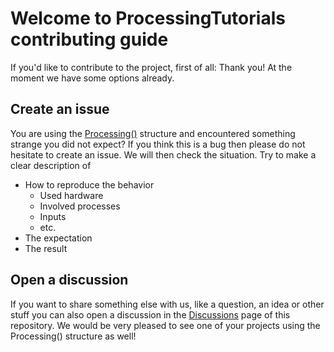 
# Welcome to ProcessingTutorials contributing guide <!-- omit in toc -->

If you'd like to contribute to the project, first of all: Thank you!
At the moment we have some options already.

## Create an issue

You are using the [Processing()](https://github.com/NoOrientationProgramming/ProcessingCore) structure and encountered something strange you did not expect?
If you think this is a bug then please do not hesitate to create an issue. We will then check the situation.
Try to make a clear description of
- How to reproduce the behavior
  - Used hardware
  - Involved processes
  - Inputs
  - etc.
- The expectation
- The result

## Open a discussion

If you want to share something else with us, like a question, an idea or
other stuff you can also open a discussion
in the [Discussions](https://github.com/NoOrientationProgramming/ProcessingTutorials/discussions) page of this repository.
We would be very pleased to see one of your projects using the Processing() structure as well!
